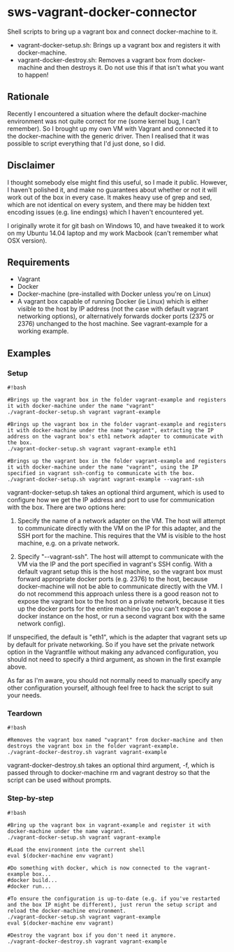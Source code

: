 # sws-vagrant-docker-connector #

Shell scripts to bring up a vagrant box and connect docker-machine to it.

* vagrant-docker-setup.sh: Brings up a vagrant box and registers it with docker-machine.
* vagrant-docker-destroy.sh: Removes a vagrant box from docker-machine and then destroys it. Do not use this if that isn't what you want to happen!

## Rationale ##

Recently I encountered a situation where the default docker-machine environment was not quite correct for me (some kernel bug, I can't remember). So I brought up my own VM with Vagrant and connected it to the docker-machine with the generic driver. Then I realised that it was possible to script everything that I'd just done, so I did.

## Disclaimer ##

I thought somebody else might find this useful, so I made it public. However, I haven't polished it, and make no guarantees about whether or not it will work out of the box in every case. It makes heavy use of grep and sed, which are not identical on every system, and there may be hidden text encoding issues (e.g. line endings) which I haven't encountered yet.

I originally wrote it for git bash on Windows 10, and have tweaked it to work on my Ubuntu 14.04 laptop and my work Macbook (can't remember what OSX version).

## Requirements ##

* Vagrant
* Docker
* Docker-machine (pre-installed with Docker unless you're on Linux)
* A vagrant box capable of running Docker (ie Linux) which is either visible to the host by IP address (not the case with default vagrant networking options), or alternatively forwards docker ports (2375 or 2376) unchanged to the host machine. See vagrant-example for a working example.

## Examples ##

### Setup ###


```
#!bash

#Brings up the vagrant box in the folder vagrant-example and registers it with docker-machine under the name "vagrant"
./vagrant-docker-setup.sh vagrant vagrant-example

#Brings up the vagrant box in the folder vagrant-example and registers it with docker-machine under the name "vagrant", extracting the IP address on the vagrant box's eth1 network adapter to communicate with the box.
./vagrant-docker-setup.sh vagrant vagrant-example eth1

#Brings up the vagrant box in the folder vagrant-example and registers it with docker-machine under the name "vagrant", using the IP specified in vagrant ssh-config to communicate with the box.
./vagrant-docker-setup.sh vagrant vagrant-example --vagrant-ssh
```


vagrant-docker-setup.sh takes an optional third argument, which is used to configure how we get the IP address and port to use for communication with the box. There are two options here:

1. Specify the name of a network adapter on the VM. The host will attempt to communicate directly with the VM on the IP for this adapter, and the SSH port for the machine. This requires that the VM is visible to the host machine, e.g. on a private network.

2. Specify "--vagrant-ssh". The host will attempt to communicate with the VM via the IP and the port specified in vagrant's SSH config. With a default vagrant setup this is the host machine, so the vagrant box must forward appropriate docker ports (e.g. 2376) to the host, because docker-machine will not be able to communicate directly with the VM. I do not recommend this approach unless there is a good reason not to expose the vagrant box to the host on a private network, because it ties up the docker ports for the entire machine (so you can't expose a docker instance on the host, or run a second vagrant box with the same network config).

If unspecified, the default is "eth1", which is the adapter that vagrant sets up by default for private networking. So if you have set the private network option in the Vagrantfile without making any advanced configuration, you should not need to specify a third argument, as shown in the first example above.

As far as I'm aware, you should not normally need to manually specify any other configuration yourself, although feel free to hack the script to suit your needs.

### Teardown ###


```
#!bash

#Removes the vagrant box named "vagrant" from docker-machine and then destroys the vagrant box in the folder vagrant-example.
./vagrant-docker-destroy.sh vagrant vagrant-example
```


vagrant-docker-destroy.sh takes an optional third argument, -f, which is passed through to docker-machine rm and vagrant destroy so that the script can be used without prompts.

### Step-by-step

```
#!bash

#Bring up the vagrant box in vagrant-example and register it with docker-machine under the name vagrant.
./vagrant-docker-setup.sh vagrant vagrant-example

#Load the environment into the current shell
eval $(docker-machine env vagrant)

#Do something with docker, which is now connected to the vagrant-example box...
#docker build...
#docker run...

#To ensure the configuration is up-to-date (e.g. if you've restarted and the box IP might be different), just rerun the setup script and reload the docker-machine environment.
./vagrant-docker-setup.sh vagrant vagrant-example
eval $(docker-machine env vagrant)

#Destroy the vagrant box if you don't need it anymore.
./vagrant-docker-destroy.sh vagrant vagrant-example

```